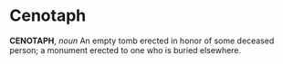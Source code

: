 # Cenotaph

**CENOTAPH**, _noun_ An empty tomb erected in honor of some deceased person; a monument erected to one who is buried elsewhere.